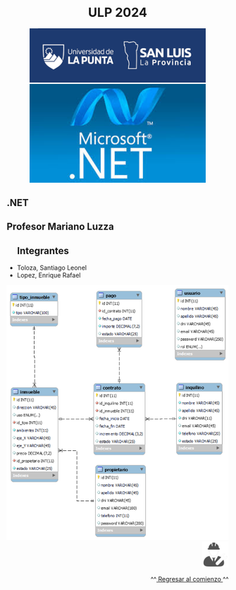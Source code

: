 <a name="readme-top"></a>
<br/>
<div>
  <h1  align="center"> ULP 2024</h1>
</div>
<div align="center">
  <a href="https://github.com/LeoToloza1/Inmobiliaria-Toloza-Lopez/">
    <img src="https://github.com/LeoToloza1/Inmobiliaria-Toloza-Lopez/blob/main/ulp.png" alt="Logo" width="400" height="">
  </a>
</div>
<div align="center">
      <img src="https://github.com/LeoToloza1/Inmobiliaria-Toloza-Lopez/blob/main/netmvc.jpeg" alt="Logo" width="400" height="">
<div>
<div align="left">
    <h2> .NET </h2>
    <h2>Profesor Mariano Luzza</h2>
</div>

<div align="left">
  <ul><h2>Integrantes</h2>
    <li> Toloza, Santiago Leonel </li>
    <li> Lopez, Enrique Rafael </li>
  </ul>
</div>
<!-- DER-->    
<div align="center">
  <img src="https://github.com/LeoToloza1/Inmobiliaria-Toloza-Lopez/blob/main/der_inmobilairia.png" alt="DER" width="700" height="">
<div>
<div align="right">    
  
  <a href="https://github.com/LeoToloza1/Inmobiliaria-Toloza-Lopez/graphs/traffic">
    <img src="https://github.com/LeoToloza1/Inmobiliaria-Toloza-Lopez/blob/main/worker.png" alt="Logo" width="60" height="">
  </a>
</div> 
<p align="right">^^<a href="#readme-top"> Regresar al comienzo </a>^^</p>
 


